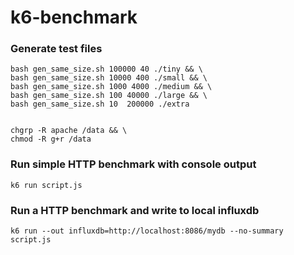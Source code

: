 # k6-benchmark



### Generate test files
    bash gen_same_size.sh 100000 40 ./tiny && \
    bash gen_same_size.sh 10000 400 ./small && \
    bash gen_same_size.sh 1000 4000 ./medium && \
    bash gen_same_size.sh 100 40000 ./large && \
    bash gen_same_size.sh 10  200000 ./extra 


    chgrp -R apache /data && \
    chmod -R g+r /data

### Run simple HTTP benchmark with console output
    k6 run script.js
### Run a HTTP benchmark and write to local influxdb 
    k6 run --out influxdb=http://localhost:8086/mydb --no-summary script.js 